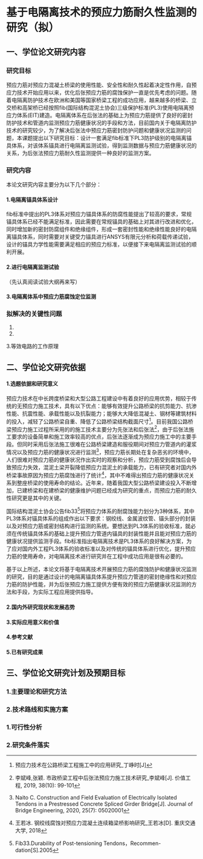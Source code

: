 # 基于电隔离技术的预应力筋耐久性监测的研究（拟）

## 一、学位论文研究内容

### 研究目标

预应力筋对预应力混凝土桥梁的使用性能、安全性和耐久性起着决定性作用，自预应力技术开始应用以来，优化后张预应力筋的腐蚀保护一直是优先考虑的问题。随着电隔离防护技术在欧洲和美国等国家桥梁工程的成功应用，越来越多的桥梁、立交桥和高架桥已经按照fib(国际结构混泥土协会)三级保护标准(PL3)使用电隔离预应力体系(EIT)建造。电隔离体系在后张法的基础上为预应力筋提供了良好的密封防护技术和管道内监测预应力筋健康状况的手段和方法，目前国内关于电隔离防护技术的研究较少，为了解决后张法中预应力筋密封防护问题和健康状况监测的问题，本课题提出以下研究目标：设计一套满足fib标准下PL3防护级别的电隔离锚具体系，对该体系锚具进行电隔离监测试验，得到监测数据与预应力筋健康状况的关系，为后张法预应力筋耐久性监测提供一种良好的监测方案。

### 研究内容

本论文研究内容主要分为以下几个部分：

#### 1.电隔离锚具体系设计

fib标准中提出的PL3体系对预应力锚具体系的防腐性能提出了较高的要求，常规锚具体系已经不能满足标准，因此需要在常规锚具的基础上对其进行改进和优化，同时增加新的密封防腐组件和绝缘组件，形成一套密封性能和绝缘性能良好的电隔离锚具体系，同时需要对关键受力锚具进行ANSYS有限元分析和荷载传递试验，设计的锚具力学性能需要满足相应的预应力标准，以便接下来电隔离监测试验的顺利开展。

#### 2.进行电隔离监测试验

（先认真阅读试验大纲再来写）

#### 3.电隔离体系中预应力筋腐蚀定位监测



### 拟解决的关键性问题

1.



2.



3.等效电路的工作原理



## 二、学位论文研究依据

#### 1.选题依据和研究意义

预应力技术在中长跨度桥梁和大型公路工程建设中有着良好的应用优势，相较于传统的无预应力施工技术，具有以下优点：能够有效提升公路桥梁的抗剪能力、抗渗性能、抗震性能、承载性能以及抗裂能力；能够大大降低混凝土、钢材等建筑材料的投入，减轻了公路桥梁自重、降低了公路桥梁结构截面尺寸[^1]。目前我国公路桥梁预应力施工过程所采用的的施工技术主要分为先张法和后张法[^2]，由于后张法施工要求的设备简单和施工效率较高的优点，后张法逐渐成为预应力施工中的主要手段。但同时采用后张法施工很难在公路桥梁建造和服役期间对预应力管道内的灌浆情况以及预应力筋的健康状况进行监测[^3]，预应力筋长期处在复杂恶劣的环境中，人们很难对预应力筋的健康状况作出实时的观察和分析，预应力筋受到腐蚀后会导致预应力失效，混泥土梁开裂降低预应力混泥土的承载能力，已有研究者对国内外桥梁事故原因为预应力筋腐蚀进行了统计[^4]，其中不难得出预应力筋的健康状况关系到整座桥梁的使用寿命的结论。近年来，随着我国大型公路桥梁建设投入不断增加，已建桥梁和在建桥梁的健康维护问题已经成为研究的重点，而预应力筋的耐久性研究更是其中的关键。

国际结构混泥土协会公告fib33[^5]将预应力体系的耐腐蚀能力划分为3种体系，其中PL3体系对锚具体系的组成作出以下要求：钢绞线、金属波纹管、锚头部分的封装以及对预应力筋或密封结构进行监测的系统。要想达到PL3体系的验收标准，就必须在传统锚具体系的基础上提升预应力管道内锚具的封装性能并且能对预应力筋的健康状况提供监测手段。fib标准指出电隔离技术是PL3体系的良好解决方案，为了应对国内外工程PL3体系的验收标准以及对传统的锚具体系进行优化，提升预应力筋的使用寿命，对电隔离技术进行研究并在工程中成功应用是很有必要的。

基于以上所述，本论文将基于电隔离技术开展预应力筋的腐蚀防护和健康状况监测的研究，目的是通过设计的电隔离锚具体系提升预应力管道的密封绝缘性和对预应力筋的防护性能，并为后张预应力施工提供方便有效的预应力筋健康状况监测的方法和手段，为实际工程应用提供指导。

#### 2.国内外研究现状和发展态势



#### 3.实际应用意义和价值

#### 4.参考文献

[^1]: 预应力技术在公路桥梁工程施工中的应用研究_丁峥时[J]
[^2]: 李斌峰,张颖. 市政桥梁工程中后张法预应力施工技术研究_李斌峰[J]. 价值工程, 2019, 38(10): 99-101
[^3]:Naito C. Construction and Field Evaluation of Electrically Isolated Tendons in a Prestressed Concrete Spliced Girder Bridge[J]. Journal of Bridge Engineering, 2020, 25(7): 05020001

[^4]:王若冰. 钢绞线腐蚀对预应力混凝土连续箱梁桥影响研究_王若冰[D]. 重庆交通大学, 2018
[^5]:Fib33.Durability  of  Post-tensioning  Tendons，Recommen- dation[S].2005
[^6]:
[^7]:
[^8]:

#### 5.已有研究成果

## 三、学位论文研究计划及预期目标

### 1.主要理论和研究方法

### 2.技术路线和实施方案



### 1.可行性分析

### 2.研究条件落实

